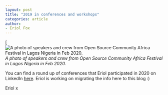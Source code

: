 ```yaml
---
layout: post
title: "2019 in conferences and workshops"
categories: article
author:
- Eriol Fox
---
```


[![A photo of speakers and crew from Open Source Community Africa Festival in Lagos Nigeria in Feb 2020.]()
*A photo of speakers and crew from Open Source Community Africa Festival in Lagos Nigeria in Feb 2020.*

You can find a round up of conferences that Eriol participated in 2020 on LinkedIn [here](https://www.linkedin.com/pulse/2020-conferences-workshops-eriol-fox/). Eriol is working on migrating the info here to this blog :)

Eriol x